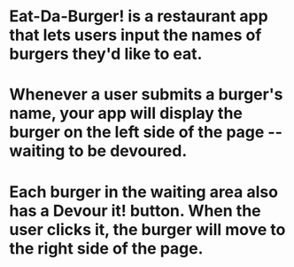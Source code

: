 # Eat-Da-Burger! is a restaurant app that lets users input the names of burgers they'd like to eat.
# Whenever a user submits a burger's name, your app will display the burger on the left side of the page -- waiting to be devoured.
# Each burger in the waiting area also has a Devour it! button. When the user clicks it, the burger will move to the right side of the page.
